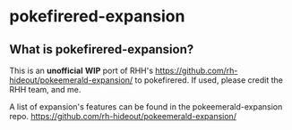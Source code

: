 # pokefirered-expansion

## What is pokefirered-expansion?
 
This is an **unofficial** **WIP** port of RHH's https://github.com/rh-hideout/pokeemerald-expansion/ to pokefirered. If used, please credit the RHH team, and me.

A list of expansion's features can be found in the pokeemerald-expansion repo. https://github.com/rh-hideout/pokeemerald-expansion/
